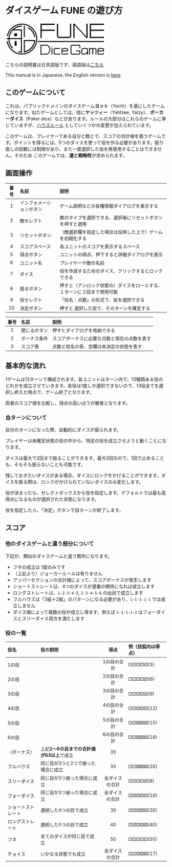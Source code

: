 # ダイスゲーム FUNE の遊び方

![Fune](./images/fune-logo-long-bgWhite.svg)

こちらの説明書は日本語版です、英語版は[こちら](./how-to-play-en.md)

This manual is in Japanese, the English version is [here](./how-to-play-en.md).

## このゲームについて

これは、パブリックドメインのダイスゲーム**ヨット**（Yacht）を基にしたゲームになります。似たゲームとしては、他に**ヤッツィー**（Yahtzee, Yatzy）、**ポーカーダイス**（Poker dice）などがあります。ルールの大部分はこれらのゲームに準じていますが、[ハウスルール](#他のダイスゲームと違う部分について) としていくつかの変更が加えられています。

このゲームは、プレイヤーである自分と敵とで、スコアの合計値を競うゲームです。ポイントを得るには、5つのダイスを使って役を作る必要があります。振り直しの回数には制限があり、また一度選択した役を再使用することはできません。そのため このゲームでは、**運と戦略性**が求められます。

## 画面操作

<!-- @pic: 画面１：通常の画面 -->

|番号|名前|説明|
|:---:|:---|:---|
|1|インフォメーションボタン|ゲーム説明などの各種情報ダイアログを表示する|
|2|敵セレクト|敵のタイプを選択できる、選択後にリセットボタンを押すと適用|
|3|リセットボタン|（敵選択欄を指定した場合は反映した上で）ゲームを初期化する|
|4|スコアスペース|各ユニットのスコアを表示するスペース|
|5|得点ボタン|ユニットの得点、押下すると詳細ダイアログを表示|
|6|ユニット名|プレイヤーや敵の名前|
|7|ダイス|役を作成するためのダイス、クリックするとロックできる|
|8|振るボタン|押すと（アンロック状態の）ダイスをロールする、１ターンに２回まで使用可能|
|9|役セレクト|「役名：点数」の形式で、役を選択できる|
|10|決定ボタン|押すと 選択した役で、そのターンを確定する|

<!-- @pic: 画面２：スコアダイアログ -->

|番号|名前|説明|
|:---:|:---|:---|
|1|閉じるボタン|押すとダイアログを格納できる|
|2|ボーナス条件|スコアボーナスに必要な点数と現在の点数を表す|
|3|スコア表|点数と役名の表、空欄は未決定の状態を表す|

## 基本的な流れ

1ゲームは13ターンで構成されます。各ユニットはターン内で、13種類ある役のどれかを成立させていきます。各役は1度しか選択できないので、13役全てを選択し終えた時点で、ゲーム終了となります。

両者のスコア値を比較し、得点の高いほうが勝者となります。

### 自ターンについて

自分のターンになった際、自動的にダイスが振られます。

<!-- @pic: ターン開始時 -->

プレイヤーは未確定状態の役の中から、特定の役を成立させようと動くことになります。

ダイスは最大で2回まで振ることができます。最大2回なので、1回で止めることも、そもそも振らないことも可能です。

残しておきたいダイスがある場合、ダイスにロックをかけることができます。ダイスを振る際は、ロックがかけられていないダイスのみ変化します。

<!-- @pic: ダイスロック -->

役が決まったら、セレクトボックスから役を指定します。デフォルトでは最も高得点になるものが選択された状態になります。

<!-- @pic: ダイスとセレクトボックス -->

役を指定したら、「決定」ボタンで自ターンが終了します。

## スコア

### 他のダイスゲームと違う部分について

下記が、類似のダイスゲームと違う箇所になります。

- フネの成立は 1度のみです
- （上記より）ジョーカールールは有りません
- アッパーセクションの合計値によって、スコアボーナスが発生します
- ショートストレートは、4つのダイスが連番の関係になれば成立します
- ロングストレートは、`1-2-3-4-5`, `2-3-4-5-6` の出目で成立します
- フルハウスは「3組＋2組」のパターンになる必要があり、`1-1-1-1-1` では成立しません
- ダイス値によって複数の役が成立し得ます、例えば `1-1-1-1-2` はフォーダイスとスリーダイス両方を満たします

<!-- @pic: 役のベン図 -->

### 役の一覧

|役名|役の説明|得点|例（括弧内は得点）|
|:---|:---|:---:|:---|
|1の目||1の目の合計|⚀⚀⚀⚁⚂(3)|
|2の目||2の目の合計|⚀⚁⚁⚁⚂(6)|
|3の目||3の目の合計|⚀⚁⚂⚂⚂(9)|
|4の目||4の目の合計|⚀⚁⚃⚃⚃(12)|
|5の目||5の目の合計|⚀⚁⚄⚄⚄(15)|
|6の目||6の目の合計|⚀⚁⚅⚅⚅(18)|
|（ボーナス）|上記**1〜6の目までの合計値が63以上**で成立|35||
|フルハウス|同じ目が3つと2つで揃った場合に成立|35|⚀⚀⚅⚅⚅(35)|
|スリーダイス|同じ目が3つ揃った場合に成立|全ダイスの合計|⚀⚀⚀⚁⚂(8)|
|フォーダイス|同じ目が3つ揃った場合に成立|全ダイスの合計|⚁⚃⚃⚃⚃(18)|
|ショートストレート|連続した4つの目で成立|30|⚁⚂⚃⚄⚄(30)|
|ロングストレート|連続した5つの目で成立|40|⚁⚂⚃⚄⚅(40)|
|フネ|全てのダイスが同じ目で成立|50|⚀⚀⚀⚀⚀(50)|
|チョイス|いかなる状態でも成立|全ダイスの合計|⚀⚀⚃⚄⚅(17)|
